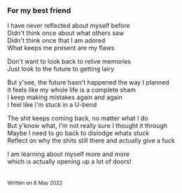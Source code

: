 ### For my best friend

I have never reflected about myself before\
Didn't think once about what others saw\
Didn't think once that I am adored\
What keeps me present are my flaws

Don't want to look back to relive memories\
Just look to the future to getting lairy

But y'see, the future hasn't happened the way I planned\
It feels like my whole life is a complete sham\
I keep making mistakes again and again\
I feel like I'm stuck in a U-bend

The shit keeps coming back, no matter what I do\
But y'know what, I'm not really sure I thought it through\
Maybe I need to go back to dislodge whats stuck\
Reflect on why the shits still there and actually give a fuck

I am learning about myself more and more\
which is actually opening up a lot of doors!\
&nbsp;  
&nbsp;  
<sub>Written on 8 May 2022</sub>
